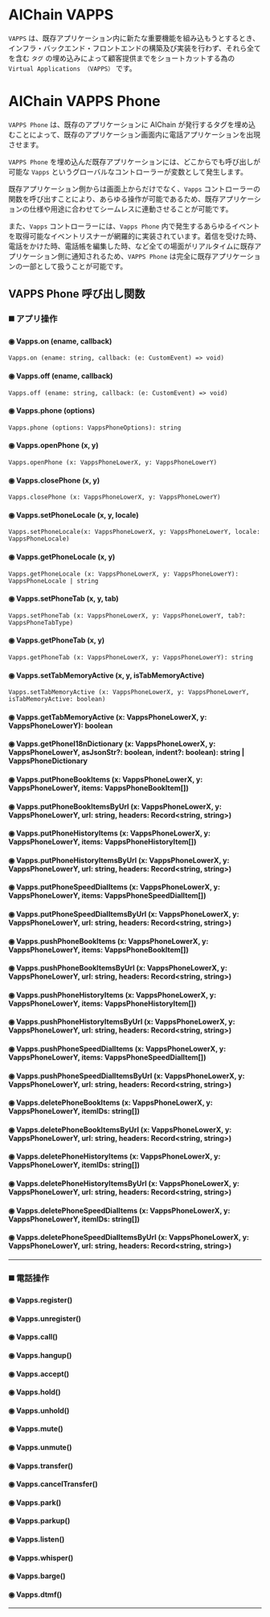 # AIChain VAPPS
`VAPPS` は、既存アプリケーション内に新たな重要機能を組み込もうとするとき、インフラ・バックエンド・フロントエンドの構築及び実装を行わず、それら全てを含む `タグ` の埋め込みによって顧客提供までをショートカットする為の `Virtual Applications （VAPPS）` です。

# AIChain VAPPS Phone
`VAPPS Phone` は、既存のアプリケーションに AIChain が発行するタグを埋め込むことによって、既存のアプリケーション画面内に電話アプリケーションを出現させます。

`VAPPS Phone` を埋め込んだ既存アプリケーションには、どこからでも呼び出しが可能な `Vapps` というグローバルなコントローラーが変数として発生します。

既存アプリケーション側からは画面上からだけでなく、`Vapps` コントローラーの関数を呼び出すことにより、あらゆる操作が可能であるため、既存アプリケーションの仕様や用途に合わせてシームレスに連動させることが可能です。

また、`Vapps` コントローラーには、`Vapps Phone` 内で発生するあらゆるイベントを取得可能なイベントリスナーが網羅的に実装されています。着信を受けた時、電話をかけた時、電話帳を編集した時、など全ての場面がリアルタイムに既存アプリケーション側に通知されるため、`VAPPS Phone` は完全に既存アプリケーションの一部として扱うことが可能です。

## VAPPS Phone 呼び出し関数
### ◼️ アプリ操作
#### ◉ Vapps.on (ename, callback)

```
Vapps.on (ename: string, callback: (e: CustomEvent) => void)
```
#### ◉ Vapps.off (ename, callback)
```
Vapps.off (ename: string, callback: (e: CustomEvent) => void)
```
#### ◉ Vapps.phone (options)
```
Vapps.phone (options: VappsPhoneOptions): string
```
#### ◉ Vapps.openPhone (x, y)
```
Vapps.openPhone (x: VappsPhoneLowerX, y: VappsPhoneLowerY)
```
#### ◉ Vapps.closePhone (x, y)
```
Vapps.closePhone (x: VappsPhoneLowerX, y: VappsPhoneLowerY)
```
#### ◉ Vapps.setPhoneLocale (x, y, locale)
```
Vapps.setPhoneLocale(x: VappsPhoneLowerX, y: VappsPhoneLowerY, locale: VappsPhoneLocale)
```
#### ◉ Vapps.getPhoneLocale (x, y)
```
Vapps.getPhoneLocale (x: VappsPhoneLowerX, y: VappsPhoneLowerY): VappsPhoneLocale | string
```
#### ◉ Vapps.setPhoneTab (x, y, tab)
```
Vapps.setPhoneTab (x: VappsPhoneLowerX, y: VappsPhoneLowerY, tab?: VappsPhoneTabType)
```
#### ◉ Vapps.getPhoneTab (x, y)
```
Vapps.getPhoneTab (x: VappsPhoneLowerX, y: VappsPhoneLowerY): string
```
#### ◉ Vapps.setTabMemoryActive (x, y, isTabMemoryActive)
```
Vapps.setTabMemoryActive (x: VappsPhoneLowerX, y: VappsPhoneLowerY, isTabMemoryActive: boolean)
```
#### ◉ Vapps.getTabMemoryActive (x: VappsPhoneLowerX, y: VappsPhoneLowerY): boolean
#### ◉ Vapps.getPhoneI18nDictionary (x: VappsPhoneLowerX, y: VappsPhoneLowerY, asJsonStr?: boolean, indent?: boolean): string | VappsPhoneDictionary
#### ◉ Vapps.putPhoneBookItems (x: VappsPhoneLowerX, y: VappsPhoneLowerY, items: VappsPhoneBookItem[])
#### ◉ Vapps.putPhoneBookItemsByUrl (x: VappsPhoneLowerX, y: VappsPhoneLowerY, url: string, headers: Record<string, string>)
#### ◉ Vapps.putPhoneHistoryItems (x: VappsPhoneLowerX, y: VappsPhoneLowerY, items: VappsPhoneHistoryItem[])
#### ◉ Vapps.putPhoneHistoryItemsByUrl (x: VappsPhoneLowerX, y: VappsPhoneLowerY, url: string, headers: Record<string, string>)
#### ◉ Vapps.putPhoneSpeedDialItems (x: VappsPhoneLowerX, y: VappsPhoneLowerY, items: VappsPhoneSpeedDialItem[])
#### ◉ Vapps.putPhoneSpeedDialItemsByUrl (x: VappsPhoneLowerX, y: VappsPhoneLowerY, url: string, headers: Record<string, string>)
#### ◉ Vapps.pushPhoneBookItems (x: VappsPhoneLowerX, y: VappsPhoneLowerY, items: VappsPhoneBookItem[])
#### ◉ Vapps.pushPhoneBookItemsByUrl (x: VappsPhoneLowerX, y: VappsPhoneLowerY, url: string, headers: Record<string, string>)
#### ◉ Vapps.pushPhoneHistoryItems (x: VappsPhoneLowerX, y: VappsPhoneLowerY, items: VappsPhoneHistoryItem[])
#### ◉ Vapps.pushPhoneHistoryItemsByUrl (x: VappsPhoneLowerX, y: VappsPhoneLowerY, url: string, headers: Record<string, string>)
#### ◉ Vapps.pushPhoneSpeedDialItems (x: VappsPhoneLowerX, y: VappsPhoneLowerY, items: VappsPhoneSpeedDialItem[])
#### ◉ Vapps.pushPhoneSpeedDialItemsByUrl (x: VappsPhoneLowerX, y: VappsPhoneLowerY, url: string, headers: Record<string, string>)
#### ◉ Vapps.deletePhoneBookItems (x: VappsPhoneLowerX, y: VappsPhoneLowerY, itemIDs: string[])
#### ◉ Vapps.deletePhoneBookItemsByUrl (x: VappsPhoneLowerX, y: VappsPhoneLowerY, url: string, headers: Record<string, string>)
#### ◉ Vapps.deletePhoneHistoryItems (x: VappsPhoneLowerX, y: VappsPhoneLowerY, itemIDs: string[])
#### ◉ Vapps.deletePhoneHistoryItemsByUrl (x: VappsPhoneLowerX, y: VappsPhoneLowerY, url: string, headers: Record<string, string>)
#### ◉ Vapps.deletePhoneSpeedDialItems (x: VappsPhoneLowerX, y: VappsPhoneLowerY, itemIDs: string[])
#### ◉ Vapps.deletePhoneSpeedDialItemsByUrl (x: VappsPhoneLowerX, y: VappsPhoneLowerY, url: string, headers: Record<string, string>)

---

### ◼️ 電話操作
#### ◉ Vapps.register()
#### ◉ Vapps.unregister()
#### ◉ Vapps.call()
#### ◉ Vapps.hangup()
#### ◉ Vapps.accept()
#### ◉ Vapps.hold()
#### ◉ Vapps.unhold()
#### ◉ Vapps.mute()
#### ◉ Vapps.unmute()
#### ◉ Vapps.transfer()
#### ◉ Vapps.cancelTransfer()
#### ◉ Vapps.park()
#### ◉ Vapps.parkup()
#### ◉ Vapps.listen()
#### ◉ Vapps.whisper()
#### ◉ Vapps.barge()
#### ◉ Vapps.dtmf()

---